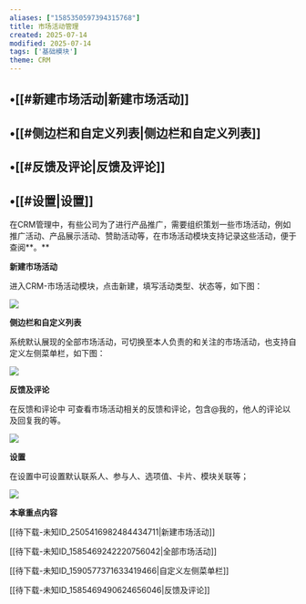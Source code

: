 ```yaml
---
aliases: ["1585350597394315768"]
title: 市场活动管理
created: 2025-07-14
modified: 2025-07-14
tags: ['基础模块']
theme: CRM
---
```


## •[[#新建市场活动|新建市场活动]]

## •[[#侧边栏和自定义列表|侧边栏和自定义列表]]

## •[[#反馈及评论|反馈及评论]]

## •[[#设置|设置]]

在CRM管理中，有些公司为了进行产品推广，需要组织策划一些市场活动，例如推广活动、产品展示活动、赞助活动等，在市场活动模块支持记录这些活动，便于查阅**。**

**新建市场活动**

进入CRM-市场活动模块，点击新建，填写活动类型、状态等，如下图：

![](https://myhelpdoc.oss-cn-heyuan.aliyuncs.com/mdimages/7045397ccf02e00f2ce1e6a9b0ffb563.jpg)

**侧边栏和自定义列表**

系统默认展现的全部市场活动，可切换至本人负责的和关注的市场活动，也支持自定义左侧菜单栏，如下图：

![](https://myhelpdoc.oss-cn-heyuan.aliyuncs.com/mdimages/795528bc6b8d0c94fc1e00c0a1ab1b5a.jpg)

**反馈及评论**

在反馈和评论中 可查看市场活动相关的反馈和评论，包含@我的，他人的评论以及回复我的等。

![](https://myhelpdoc.oss-cn-heyuan.aliyuncs.com/mdimages/8994bc9a0f20986ed7be3c974c243e91.jpg)

**设置**

在设置中可设置默认联系人、参与人、选项值、卡片、模块关联等；

![](https://myhelpdoc.oss-cn-heyuan.aliyuncs.com/mdimages/d02f2a751db4e70cfa6b46f523d65e86.jpg)

**本章重点内容**

[[待下载-未知ID_2505416982484434711|新建市场活动]]

[[待下载-未知ID_1585469242220756042|全部市场活动]]

[[待下载-未知ID_1590577371633419466|自定义左侧菜单栏]]

[[待下载-未知ID_1585469490624656046|反馈及评论]]

